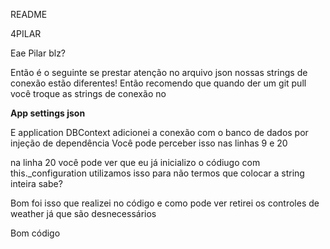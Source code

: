 README 

4PILAR

Eae Pilar blz?

Então é o seguinte se prestar atenção no arquivo json nossas strings de conexão estão diferentes! Então recomendo que quando der um git pull você troque as strings de conexão no 

**App settings json**


E application DBContext adicionei a conexão com o banco de dados por injeção de dependência Você pode perceber isso nas linhas 9 e 20 

na linha 20 você pode ver que eu já inicializo o códiugo com this._configuration utilizamos isso para não termos que colocar a string inteira sabe?

Bom foi isso que realizei no código e como pode ver retirei os controles de weather já que são desnecessários

Bom código 